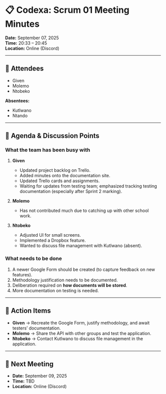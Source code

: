 # 📋 Codexa: Scrum 01 Meeting Minutes

**Date:** September 07, 2025  
**Time:** 20:33 – 20:45  
**Location:** Online (Discord)  

---

## 👥 Attendees
- Given  
- Molemo  
- Ntobeko  

**Absentees:**  
- Kutlwano  
- Ntando  

---

## 📝 Agenda & Discussion Points

### What the team has been busy with
1. **Given**  
   - Updated project backlog on Trello.  
   - Added minutes onto the documentation site.  
   - Updated Trello cards and assignments.  
   - Waiting for updates from testing team; emphasized tracking testing documentation (especially after Sprint 2 marking).  

2. **Molemo**  
   - Has not contributed much due to catching up with other school work.  

3. **Ntobeko**  
   - Adjusted UI for small screens.  
   - Implemented a Dropbox feature.  
   - Wanted to discuss file management with Kutlwano (absent).  

### What needs to be done
1. A newer Google Form should be created (to capture feedback on new features).  
2. Methodology justification needs to be documented.  
3. Deliberation required on **how documents will be stored**.  
4. More documentation on testing is needed.  

---

## 👤 Action Items
- **Given** → Recreate the Google Form, justify methodology, and await testers’ documentation.  
- **Molemo** → Share the API with other groups and test the application.  
- **Ntobeko** → Contact Kutlwano to discuss file management in the application.  

---

## 📅 Next Meeting
- **Date:** September 09, 2025  
- **Time:** TBD  
- **Location:** Online (Discord)  
